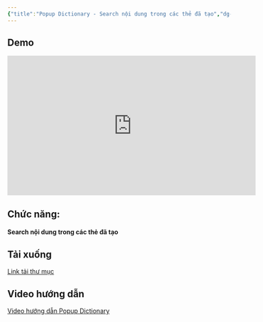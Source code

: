 ```yaml
---
{"title":"Popup Dictionary - Search nội dung trong các thẻ đã tạo","dg-publish":true,"dg-hide":true,"member":"VIP","author":null,"language":null,"tags":["add-ons","dictionary","popup"],"permalink":"/vi-top-addons/popup-dictionary-search-noi-dung-trong-cac-the-da-tao/","hide":true,"dgPassFrontmatter":true}
---
```


## Demo

<iframe width="560" height="315" src="https://www.youtube.com/embed/05ubrNHqvqM?si=K6l9pqGYWK3kWb_W" title="YouTube video player" frameborder="0" allow="accelerometer; autoplay; clipboard-write; encrypted-media; gyroscope; picture-in-picture; web-share" allowfullscreen></iframe>

## Chức năng:
#### Search nội dung trong các thẻ đã tạo

## Tải xuống

[Link tải thư mục](https://1drv.ms/f/s!AnGRjCvbms2VirEmojNokLoUEF-hqA?e=8Qfrky)

## Video hướng dẫn

[Video hướng dẫn Popup Dictionary](https://www.facebook.com/groups/ankikhoa2/posts/691362259712743/)
